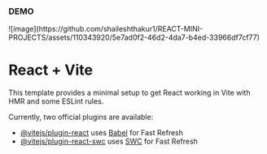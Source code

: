 <h3>DEMO</h3>
![image](https://github.com/shaileshthakur1/REACT-MINI-PROJECTS/assets/110343920/5e7ad0f2-46d2-4da7-b4ed-33966df7cf77)

# React + Vite

This template provides a minimal setup to get React working in Vite with HMR and some ESLint rules.

Currently, two official plugins are available:

- [@vitejs/plugin-react](https://github.com/vitejs/vite-plugin-react/blob/main/packages/plugin-react/README.md) uses [Babel](https://babeljs.io/) for Fast Refresh
- [@vitejs/plugin-react-swc](https://github.com/vitejs/vite-plugin-react-swc) uses [SWC](https://swc.rs/) for Fast Refresh
